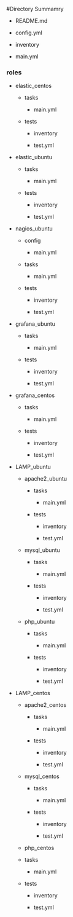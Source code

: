 #Directory Summamry

- README.md

- config.yml

- inventory

- main.yml

### roles

- elastic_centos

  - tasks

    - main.yml

  - tests

    - inventory

    - test.yml

- elastic_ubuntu
  
  - tasks
    
    - main.yml
  
  - tests
  
    - inventory

    - test.yml

- nagios_ubuntu
    
   - config

     - main.yml

   - tasks
     
     - main.yml

   - tests
 
      - inventory

      - test.yml

- grafana_ubuntu

  - tasks

    - main.yml

  - tests

    - inventory

    - test.yml

- grafana_centos

  - tasks

    - main.yml

  - tests
      
    - inventory

    - test.yml

- LAMP_ubuntu

  - apache2_ubuntu

    - tasks
    
      - main.yml
  
    - tests

      - inventory

      - test.yml

  - mysql_ubuntu

    - tasks

      - main.yml

    - tests

      - inventory

      - test.yml
  
  - php_ubuntu

    - tasks
 
      - main.yml
    
    - tests

      - inventory

      - test.yml

- LAMP_centos

  - apache2_centos

    - tasks

      - main.yml
  
    - tests

      - inventory

      - test.yml
  
  - mysql_centos

    - tasks

      - main.yml

    - tests
  
      - inventory

      - test.yml

  - php_centos

   - tasks

     - main.yml

   - tests

     - inventory

     - test.yml

  

